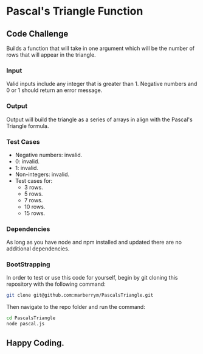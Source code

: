# **Pascal's Triangle Function** 
## **Code Challenge**
Builds a function that will take in one argument which will be the number of rows that will appear in the triangle.

### **Input**
Valid inputs include any integer that is greater than 1.  Negative numbers and 0 or 1 should return an error message.

### **Output**
Output will build the triangle as a series of arrays in align with the Pascal's Triangle formula.

### **Test Cases**
* Negative numbers: invalid.
* 0: invalid.
* 1: invalid.
* Non-integers: invalid.
* Test cases for:
    * 3 rows.
    * 5 rows.
    * 7 rows.
    * 10 rows.
    * 15 rows.

### **Dependencies**
As long as you have node and npm installed and updated there are no additional dependencies.

### **BootStrapping**
In order to test or use this code for yourself, begin by git cloning this repository with the following command:
```bash
git clone git@github.com:marberrym/PascalsTriangle.git
```
Then navigate to the repo folder and run the command:
```bash
cd PascalsTriangle
node pascal.js
```

## **Happy Coding.**

